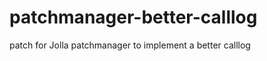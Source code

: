 patchmanager-better-calllog
===========================

patch for Jolla patchmanager to implement a better calllog

